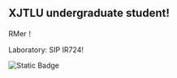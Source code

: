 ## XJTLU undergraduate student!

RMer！

Laboratory: SIP IR724!

![Static Badge](https://github.com/kanade724/kanade724.github.io/blob/main/picture/6677bbbd660607121c53d947d5ec2cb.jpg)
